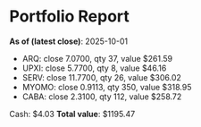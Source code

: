# Portfolio Report
**As of (latest close)**: 2025-10-01

- ARQ: close 7.0700, qty 37, value $261.59
- UPXI: close 5.7700, qty 8, value $46.16
- SERV: close 11.7700, qty 26, value $306.02
- MYOMO: close 0.9113, qty 350, value $318.95
- CABA: close 2.3100, qty 112, value $258.72

Cash: $4.03
**Total value**: $1195.47